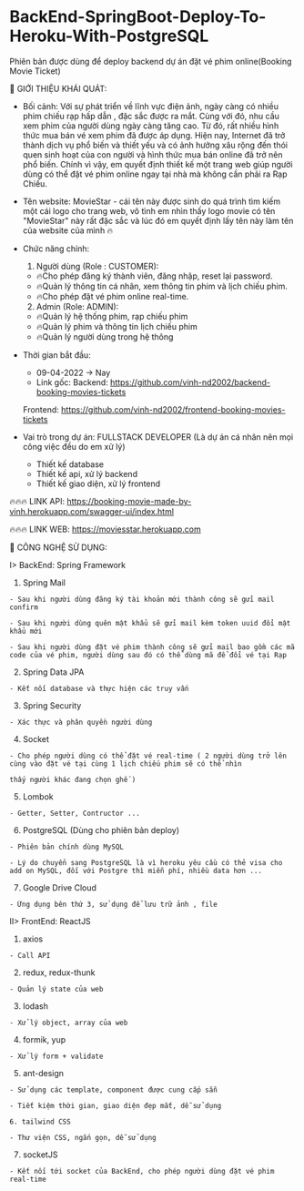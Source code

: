 # BackEnd-SpringBoot-Deploy-To-Heroku-With-PostgreSQL
Phiên bản được dùng để deploy backend dự án đặt vé phim online(Booking Movie Ticket)

🚀 GIỚI THIỆU KHÁI QUÁT:

- Bối cảnh: 
 Với sự phát triển về lĩnh vực điện ảnh, ngày càng có nhiều phim chiếu rạp hấp dẫn , đặc sắc được ra mắt. Cùng với đó, nhu cầu xem phim của người dùng ngày càng tăng cao. Từ đó, 
rất nhiều hình thức mua bán vé xem phim đã được áp dụng. Hiện nay, Internet đã trở thành dịch vụ phổ biến và thiết yếu và có ảnh hưởng xâu rộng đến thói 
quen sinh hoạt của con người và hình thức mua bán online đã trở nên phổ biến. Chính vì vậy, em quyết định thiết kế một trang web giúp người dùng có thể đặt vé phim online
ngay tại nhà mà không cần phải ra Rạp Chiếu.
- Tên website: 
 MovieStar - cái tên này được sinh do quá trình tìm kiếm một cái logo cho trang web, vô tình em nhìn thấy logo movie có tên "MovieStar" này rất đặc sắc và lúc đó
 em quyết định lấy tên này làm tên của website của mình 🔥
- Chức năng chính:
  1) Người dùng (Role : CUSTOMER): 
	- 🔥Cho phép đăng ký thành viên, đăng nhập, reset lại password.
	- 🔥Quản lý thông tin cá nhân, xem thông tin phim và lịch chiếu phim.
	- 🔥Cho phép đặt vé phim online real-time.
	
  2) Admin (Role: ADMIN):
	- 🔥Quản lý hệ thống phim, rạp chiếu phim
	- 🔥Quản lý phim và thông tin lịch chiếu phim
	- 🔥Quản lý người dùng trong hệ thông
- Thời gian bắt đầu: 
	- 09-04-2022 -> Nay
	- Link gốc: 
	Backend: https://github.com/vinh-nd2002/backend-booking-movies-tickets
	
	Frontend: https://github.com/vinh-nd2002/frontend-booking-movies-tickets
	
- Vai trò trong dự án: FULLSTACK DEVELOPER (Là dự án cá nhân nên mọi công việc đều do em xử lý)
	- Thiết kế database
	- Thiết kế api, xử lý backend
	- Thiết kế giao diện, xử lý frontend
	

🔥🔥🔥 LINK API: 	https://booking-movie-made-by-vinh.herokuapp.com/swagger-ui/index.html

🔥🔥🔥 LINK WEB: 	https://moviesstar.herokuapp.com

🚀 CÔNG NGHỆ SỬ DỤNG:

I>  BackEnd: Spring Framework 
  1. Spring Mail
	
	- Sau khi người dùng đăng ký tài khoản mới thành công sẽ gửi mail confirm
	
	- Sau khi người dùng quên mật khẩu sẽ gửi mail kèm token uuid đổi mật khẩu mới
	
	- Sau khi người dùng đặt vé phim thành công sẽ gửi mail bao gồm các mã code của vé phim, người dùng sau đó có thể dùng mã để đổi vé tại Rạp
	
  2. Spring Data JPA 
	
	- Kết nối database và thực hiện các truy vấn 
  3. Spring Security
	
	- Xác thực và phân quyền người dùng
	
  4. Socket
	
	- Cho phép người dùng có thể đặt vé real-time ( 2 người dùng trở lên cùng vào đặt vé tại cùng 1 lịch chiếu phim sẽ có thể nhìn 
	
	thấy người khác đang chọn ghế )
  5. Lombok 
	
	- Getter, Setter, Contructor ...
	
  6. PostgreSQL (Dùng cho phiên bản deploy)
	
	- Phiên bản chính dùng MySQL
	
	- Lý do chuyển sang PostgreSQL là vì heroku yêu cầu có thẻ visa cho add on MySQL, đối với Postgre thì miễn phí, nhiều data hơn ...
	
  7. Google Drive Cloud 
	
	- Ứng dụng bên thứ 3, sử dụng để lưu trữ ảnh , file 
	
II> FrontEnd: ReactJS
  1. axios
	
	- Call API
  2. redux, redux-thunk
	
	- Quản lý state của web
	
	
  3. lodash
	
	- Xử lý object, array của web
  4. formik, yup
	
	- Xử lý form + validate
  5. ant-design
	
	- Sử dụng các template, component được cung cấp sẵn
	
	- Tiết kiệm thời gian, giao diện đẹp mắt, dễ sử dụng
	
	6. tailwind CSS
	
	- Thư viện CSS, ngắn gọn, dễ sử dụng
	
  7. socketJS
	
	- Kết nối tới socket của BackEnd, cho phép người dùng đặt vé phim real-time
	
	
  
  
 


